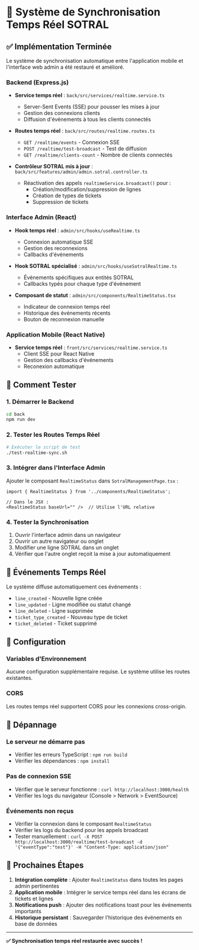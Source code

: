 # 🔄 Système de Synchronisation Temps Réel SOTRAL

## ✅ Implémentation Terminée

Le système de synchronisation automatique entre l'application mobile et l'interface web admin a été restauré et amélioré.

### Backend (Express.js)
- **Service temps réel** : `back/src/services/realtime.service.ts`
  - Server-Sent Events (SSE) pour pousser les mises à jour
  - Gestion des connexions clients
  - Diffusion d'événements à tous les clients connectés

- **Routes temps réel** : `back/src/routes/realtime.routes.ts`
  - `GET /realtime/events` - Connexion SSE
  - `POST /realtime/test-broadcast` - Test de diffusion
  - `GET /realtime/clients-count` - Nombre de clients connectés

- **Contrôleur SOTRAL mis à jour** : `back/src/features/admin/admin.sotral.controller.ts`
  - Réactivation des appels `realtimeService.broadcast()` pour :
    - Création/modification/suppression de lignes
    - Création de types de tickets
    - Suppression de tickets

### Interface Admin (React)
- **Hook temps réel** : `admin/src/hooks/useRealtime.ts`
  - Connexion automatique SSE
  - Gestion des reconnexions
  - Callbacks d'événements

- **Hook SOTRAL spécialisé** : `admin/src/hooks/useSotralRealtime.ts`
  - Événements spécifiques aux entités SOTRAL
  - Callbacks typés pour chaque type d'événement

- **Composant de statut** : `admin/src/components/RealtimeStatus.tsx`
  - Indicateur de connexion temps réel
  - Historique des événements récents
  - Bouton de reconnexion manuelle

### Application Mobile (React Native)
- **Service temps réel** : `front/src/services/realtime.service.ts`
  - Client SSE pour React Native
  - Gestion des callbacks d'événements
  - Reconexion automatique

## 🚀 Comment Tester

### 1. Démarrer le Backend
```bash
cd back
npm run dev
```

### 2. Tester les Routes Temps Réel
```bash
# Exécuter le script de test
./test-realtime-sync.sh
```

### 3. Intégrer dans l'Interface Admin
Ajouter le composant `RealtimeStatus` dans `SotralManagementPage.tsx` :

```tsx
import { RealtimeStatus } from '../components/RealtimeStatus';

// Dans le JSX :
<RealtimeStatus baseUrl="" />  // Utilise l'URL relative
```

### 4. Tester la Synchronisation
1. Ouvrir l'interface admin dans un navigateur
2. Ouvrir un autre navigateur ou onglet
3. Modifier une ligne SOTRAL dans un onglet
4. Vérifier que l'autre onglet reçoit la mise à jour automatiquement

## 📡 Événements Temps Réel

Le système diffuse automatiquement ces événements :

- `line_created` - Nouvelle ligne créée
- `line_updated` - Ligne modifiée ou statut changé
- `line_deleted` - Ligne supprimée
- `ticket_type_created` - Nouveau type de ticket
- `ticket_deleted` - Ticket supprimé

## 🔧 Configuration

### Variables d'Environnement
Aucune configuration supplémentaire requise. Le système utilise les routes existantes.

### CORS
Les routes temps réel supportent CORS pour les connexions cross-origin.

## 🐛 Dépannage

### Le serveur ne démarre pas
- Vérifier les erreurs TypeScript : `npm run build`
- Vérifier les dépendances : `npm install`

### Pas de connexion SSE
- Vérifier que le serveur fonctionne : `curl http://localhost:3000/health`
- Vérifier les logs du navigateur (Console > Network > EventSource)

### Événements non reçus
- Vérifier la connexion dans le composant `RealtimeStatus`
- Vérifier les logs du backend pour les appels broadcast
- Tester manuellement : `curl -X POST http://localhost:3000/realtime/test-broadcast -d '{"eventType":"test"}' -H "Content-Type: application/json"`

## 🎯 Prochaines Étapes

1. **Intégration complète** : Ajouter `RealtimeStatus` dans toutes les pages admin pertinentes
2. **Application mobile** : Intégrer le service temps réel dans les écrans de tickets et lignes
3. **Notifications push** : Ajouter des notifications toast pour les événements importants
4. **Historique persistant** : Sauvegarder l'historique des événements en base de données

---

**✅ Synchronisation temps réel restaurée avec succès !**